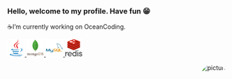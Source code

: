 ### Hello, welcome to my profile. Have fun 😁

☕I’m currently working on OceanCoding. 

<p align="left"> <a href="https://www.java.com" target="_blank" rel="noreferrer"> <img src="https://raw.githubusercontent.com/devicons/devicon/master/icons/java/java-original.svg" alt="java" width="40" height="40"/> </a> <a href="https://www.mongodb.com/" target="_blank" rel="noreferrer"> <img src="https://raw.githubusercontent.com/devicons/devicon/master/icons/mongodb/mongodb-original-wordmark.svg" alt="mongodb" width="40" height="40"/> </a> <a href="https://www.mysql.com/" target="_blank" rel="noreferrer"> <img src="https://raw.githubusercontent.com/devicons/devicon/master/icons/mysql/mysql-original-wordmark.svg" alt="mysql" width="40" height="40"/> </a> <a href="https://redis.io" target="_blank" rel="noreferrer"> <img src="https://raw.githubusercontent.com/devicons/devicon/master/icons/redis/redis-original-wordmark.svg" alt="redis" width="40" height="40"/> </a> </p>
  <img align="right" alt="picture" height="150" style="border-radius:50px;" src="https://instagram.fsdu10-1.fna.fbcdn.net/v/t51.2885-19/277401530_1832358893821546_2791673035604278604_n.jpg?stp=dst-jpg_s150x150&_nc_ht=instagram.fsdu10-1.fna.fbcdn.net&_nc_cat=110&_nc_ohc=5xpJjG4FHQ0AX8iZgFa&edm=ALbqBD0BAAAA&ccb=7-4&oh=00_AT8r46DvwcdqcXlaihH8wGSR7CEfhnXn-zHLJbnABtNlRA&oe=624C9A9F&_nc_sid=9a90d6?width=676&height=676">
</div>

